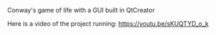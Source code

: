 Conway's game of life with a GUI built in QtCreator

Here is a video of the project running: https://youtu.be/sKUQTYD_o_k
